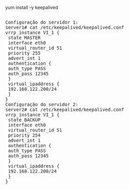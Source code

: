  yum install -y keepalived
 
<pre> 
Configuração do servidor 1:
server1# cat /etc/keepalived/keepalived.conf
vrrp_instance VI_1 {
 state MASTER
 interface eth0
 virtual_router_id 51
 priority 255
 advert_int 1
 authentication {
 auth_type PASS
 auth_pass 12345
 }
 virtual_ipaddress {
 192.168.122.200/24
 }
}
Configuração do servidor 2:
server2# cat /etc/keepalived/keepalived.conf
vrrp_instance VI_1 {
 state BACKUP
 interface eth0
 virtual_router_id 51
 priority 254
 advert_int 1
 authentication {
 auth_type PASS
 auth_pass 12345
 }
 virtual_ipaddress {
 192.168.122.200/24
 }
}

